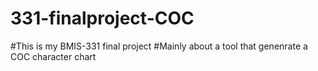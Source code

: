 # 331-finalproject-COC
#This is my BMIS-331 final project
#Mainly about a tool that genenrate a COC character chart
